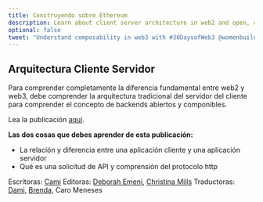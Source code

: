 ```yaml
---
title: Construyendo sobre Ethereum
description: Learn about client server architecture in web2 and open, composable backends in web3.
optional: false
tweet: "Understand composability in web3 with #30DaysofWeb3 @womenbuildweb3 🔗"
---
```


## Arquitectura Cliente Servidor

Para comprender completamente la diferencia fundamental entre web2 y web3, debe comprender la arquitectura tradicional del servidor del cliente para comprender el concepto de backends abiertos y componibles.

Lea la publicación [aquí](https://www.freecodecamp.org/news/http-request-methods-explained/).

**Las dos cosas que debes aprender de esta publicación:**
- La relación y diferencia entre una aplicación cliente y una aplicación servidor
- Qué es una solicitud de API y comprensión del protocolo http

Escritoras: [Cami](https://twitter.com/camiinthisthang)
Editoras: [Deborah Emeni](https://twitter.com/_emeni_deborah), [Christina Mills](https://twitter.com/bombayonchain)
Traductoras: [Dami](https://twitter.com/dakitidami), [Brenda](https://twitter.com/engineerbrenda), Caro Meneses